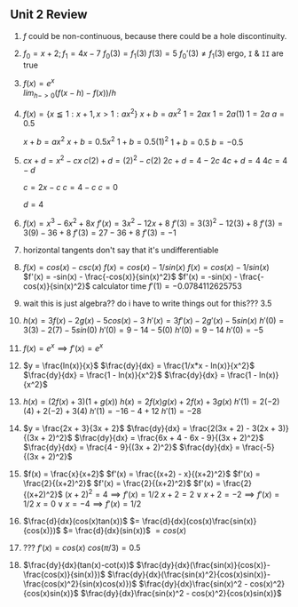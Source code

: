 ## Unit 2 Review

1. $f$ could be non-continuous, because there could be a hole discontinuity.
2. $f_0 = x + 2; f_1 = 4x - 7$
	$f_0(3) = f_1(3)$
	$f(3) = 5$
	$f_0'(3) \not= f_1(3)$
	ergo, `I` & `II` are true
3. $f(x) = e^x$  
	$lim_{h->0} (f(x - h) - f(x))/h$
4. $f(x) = \{x \leqq 1: x + 1, x > 1 : ax^2 \}$
	$x + b = ax^2$
	$1 = 2ax$
	$1 = 2a(1)$
	$1 = 2a$
	$a = 0.5$
	
	$x + b = ax^2$
	$x + b = 0.5x^2$
	$1 + b = 0.5(1)^2$
	$1 + b = 0.5$
	$b = -0.5$
5. $cx+d = x^2 - cx$
	$c(2)+d = (2)^2 - c(2)$
	$2c+d = 4 - 2c$
	$4c+d = 4$
	$4c = 4 - d$
	
	$c = 2x - c$
	$c = 4 - c$
	$c = 0$
	
	$d = 4$
6. $f(x) = x^3 - 6x^2 + 8x$
	$f'(x) = 3x^2 - 12x + 8$
	$f'(3) = 3(3)^2 - 12(3) + 8$
	$f'(3) = 3(9)- 36 + 8$
	$f'(3) = 27 - 36 + 8$
	$f'(3) = -1$
7. horizontal tangents don't say that it's undifferentiable
8. $f(x) = cos(x) - csc(x)$
	$f(x) = cos(x) - 1/sin(x)$
	$f(x) = cos(x) - 1/sin(x)$
	$f'(x) = -sin(x) - \frac{-cos(x)}{sin(x)^2}$
	$f'(x) = -sin(x) - \frac{-cos(x)}{sin(x)^2}$
	calculator time
	$f'(1) = −0.0784112625753$
9. wait this is just algebra?? do i have to write things out for this???
3.5
10. $h(x) = 3f(x) -2g(x) - 5cos(x) - 3$
	 $h'(x) = 3f'(x) -2g'(x) - 5sin(x)$
	 $h'(0) = 3(3) -2(7) - 5sin(0)$
	 $h'(0) = 9 - 14 - 5(0)$
	 $h'(0) = 9 - 14$
	 $h'(0) = -5$
11. $f(x)=e^x \implies f'(x) = e^x$
12. $y = \frac{ln(x)}{x}$
	$\frac{dy}{dx} = \frac{1/x*x - ln(x)}{x^2}$
	$\frac{dy}{dx} = \frac{1 - ln(x)}{x^2}$
	$\frac{dy}{dx} = \frac{1 - ln(x)}{x^2}$
13. $h(x) = (2f(x) + 3)(1 + g(x))$
	$h(x) = 2f(x)g(x) + 2f(x) + 3g(x)$
	$h'(1) = 2(-2)(4) + 2(-2) + 3(4)$
	$h'(1) = -16 - 4 + 12$
	$h'(1) = -28$
14. $y = \frac{2x + 3}{3x + 2}$
	 $\frac{dy}{dx} = \frac{2(3x + 2) - 3(2x + 3)}{(3x + 2)^2}$
	 $\frac{dy}{dx} = \frac{6x + 4 - 6x - 9}{(3x + 2)^2}$
	 $\frac{dy}{dx} = \frac{4 - 9}{(3x + 2)^2}$
	 $\frac{dy}{dx} = \frac{-5}{(3x + 2)^2}$
15. $f(x) = \frac{x}{x+2}$
	$f'(x) = \frac{(x+2) - x}{(x+2)^2}$
	$f'(x) = \frac{2}{(x+2)^2}$
	$f'(x) = \frac{2}{(x+2)^2}$
	$f'(x) = \frac{2}{(x+2)^2}$
	$(x+2)^2 = 4 \implies f'(x) = 1/2$
	$x+2 = 2 \lor x+2 = -2 \implies f'(x) = 1/2$
	$x = 0 \lor x = -4 \implies f'(x) = 1/2$
16. $\frac{d}{dx}(cos(x)tan(x))$
	$= \frac{d}{dx}(cos(x)\frac{sin(x)}{cos(x)})$
	$= \frac{d}{dx}(sin(x))$
	$= cos(x)$
17. ??? $f'(x) = cos(x)$ 
	$cos(\pi/3) = 0.5$
18. $\frac{dy}{dx}(tan(x)-cot(x))$
	$\frac{dy}{dx}(\frac{sin(x)}{cos(x)}- \frac{cos(x)}{sin(x)})$
	$\frac{dy}{dx}(\frac{sin(x)^2}{cos(x)sin(x)}- \frac{cos(x)^2}{sin(x)cos(x)})$
	$\frac{dy}{dx}\frac{sin(x)^2 - cos(x)^2}{cos(x)sin(x)}$
	$\frac{dy}{dx}\frac{sin(x)^2 - cos(x)^2}{cos(x)sin(x)}$